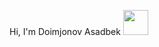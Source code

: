 Hi, I'm Doimjonov Asadbek
<img src="https://media2.giphy.com/media/gM5qFksULw54NMWyry/giphy.gif?cid=ecf05e47ep48ymkf8vwfb6jh2vedueqs6ia2o5snyw5mrrmk&rid=giphy.gif&ct=s" width="40px">
